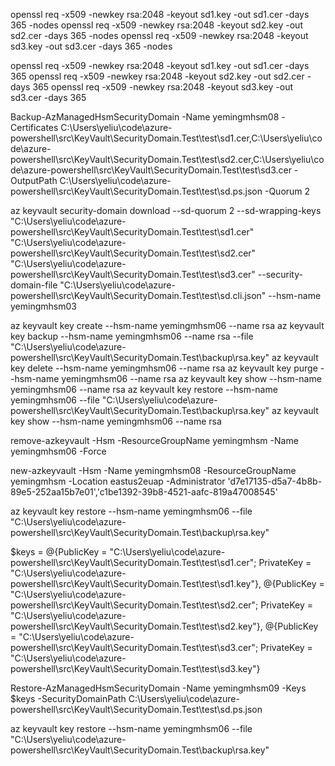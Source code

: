 openssl req -x509 -newkey rsa:2048 -keyout sd1.key -out sd1.cer -days 365 -nodes
openssl req -x509 -newkey rsa:2048 -keyout sd2.key -out sd2.cer -days 365 -nodes
openssl req -x509 -newkey rsa:2048 -keyout sd3.key -out sd3.cer -days 365 -nodes

openssl req -x509 -newkey rsa:2048 -keyout sd1.key -out sd1.cer -days 365
openssl req -x509 -newkey rsa:2048 -keyout sd2.key -out sd2.cer -days 365
openssl req -x509 -newkey rsa:2048 -keyout sd3.key -out sd3.cer -days 365

<!-- backup -->
Backup-AzManagedHsmSecurityDomain -Name yemingmhsm08 -Certificates  C:\Users\yeliu\code\azure-powershell\src\KeyVault\SecurityDomain.Test\test\sd1.cer,C:\Users\yeliu\code\azure-powershell\src\KeyVault\SecurityDomain.Test\test\sd2.cer,C:\Users\yeliu\code\azure-powershell\src\KeyVault\SecurityDomain.Test\test\sd3.cer -OutputPath C:\Users\yeliu\code\azure-powershell\src\KeyVault\SecurityDomain.Test\test\sd.ps.json -Quorum 2

az keyvault security-domain download --sd-quorum 2 --sd-wrapping-keys "C:\Users\yeliu\code\azure-powershell\src\KeyVault\SecurityDomain.Test\test\sd1.cer" "C:\Users\yeliu\code\azure-powershell\src\KeyVault\SecurityDomain.Test\test\sd2.cer" "C:\Users\yeliu\code\azure-powershell\src\KeyVault\SecurityDomain.Test\test\sd3.cer" --security-domain-file "C:\Users\yeliu\code\azure-powershell\src\KeyVault\SecurityDomain.Test\test\sd.cli.json" --hsm-name yemingmhsm03


<!-- new & backup key  -->
az keyvault key create --hsm-name yemingmhsm06 --name rsa
az keyvault key backup --hsm-name yemingmhsm06 --name rsa --file "C:\Users\yeliu\code\azure-powershell\src\KeyVault\SecurityDomain.Test\backup\rsa.key"
az keyvault key delete --hsm-name yemingmhsm06 --name rsa
az keyvault key purge --hsm-name yemingmhsm06 --name rsa
az keyvault key show --hsm-name yemingmhsm06 --name rsa
az keyvault key restore --hsm-name yemingmhsm06 --file "C:\Users\yeliu\code\azure-powershell\src\KeyVault\SecurityDomain.Test\backup\rsa.key"
az keyvault key show --hsm-name yemingmhsm06 --name rsa

<!-- remove -->
remove-azkeyvault -Hsm -ResourceGroupName yemingmhsm -Name yemingmhsm06 -Force

<!-- new -->
new-azkeyvault -Hsm -Name yemingmhsm08 -ResourceGroupName yemingmhsm -Location eastus2euap -Administrator 'd7e17135-d5a7-4b8b-89e5-252aa15b7e01','c1be1392-39b8-4521-aafc-819a47008545'

<!-- restore key: fail -->
az keyvault key restore --hsm-name yemingmhsm06 --file "C:\Users\yeliu\code\azure-powershell\src\KeyVault\SecurityDomain.Test\backup\rsa.key"

<!-- restore -->
$keys = @{PublicKey = "C:\Users\yeliu\code\azure-powershell\src\KeyVault\SecurityDomain.Test\test\sd1.cer"; PrivateKey = "C:\Users\yeliu\code\azure-powershell\src\KeyVault\SecurityDomain.Test\test\sd1.key"},
@{PublicKey = "C:\Users\yeliu\code\azure-powershell\src\KeyVault\SecurityDomain.Test\test\sd2.cer"; PrivateKey = "C:\Users\yeliu\code\azure-powershell\src\KeyVault\SecurityDomain.Test\test\sd2.key"},
@{PublicKey = "C:\Users\yeliu\code\azure-powershell\src\KeyVault\SecurityDomain.Test\test\sd3.cer"; PrivateKey = "C:\Users\yeliu\code\azure-powershell\src\KeyVault\SecurityDomain.Test\test\sd3.key"}

Restore-AzManagedHsmSecurityDomain -Name yemingmhsm09 -Keys $keys -SecurityDomainPath C:\Users\yeliu\code\azure-powershell\src\KeyVault\SecurityDomain.Test\test\sd.ps.json

<!-- restore key: success -->
az keyvault key restore --hsm-name yemingmhsm06 --file "C:\Users\yeliu\code\azure-powershell\src\KeyVault\SecurityDomain.Test\backup\rsa.key"